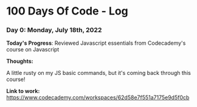 # 100 Days Of Code - Log

### Day 0: Monday, July 18th, 2022

**Today's Progress**: Reviewed Javascript essentials from Codecademy's course on Javascript

**Thoughts:**

A little rusty on my JS basic commands, but it's coming back through this course!

**Link to work:**
https://www.codecademy.com/workspaces/62d58e7f551a7175e9d5f0cb
